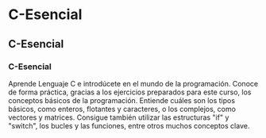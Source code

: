 # C-Esencial
## C-Esencial
### C-Esencial
Aprende Lenguaje C e introdúcete en el mundo de la programación. Conoce de forma práctica, gracias a los ejercicios preparados para este curso, los conceptos básicos de la programación. Entiende cuáles son los tipos básicos, como enteros, flotantes y caracteres, o los complejos, como vectores y matrices. Consigue también utilizar las estructuras "if" y "switch", los bucles y las funciones, entre otros muchos conceptos clave.
